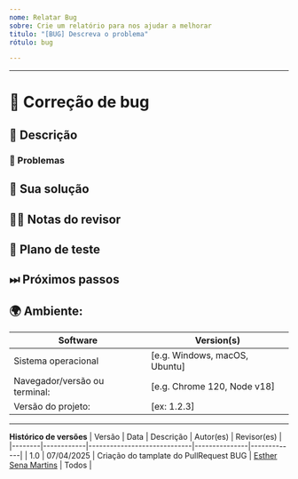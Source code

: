 ```yaml
---
nome: Relatar Bug
sobre: Crie um relatório para nos ajudar a melhorar
titulo: "[BUG] Descreva o problema"
rótulo: bug

---
```

---

<!---
Obrigado por registrar uma solicitação de pull 😄! Antes de enviar, leia o seguinte:

Pesquise problemas semelhantes abertos/fechados e solicitações de pull antes de enviar, pois alguém pode ter enviado a mesma coisa antes!
-->

# 🐛 Correção de bug

## 📖 Descrição

<!---
Forneça algum contexto e uma descrição do bug que está sendo corrigido.
-->

### 🎫 Problemas

<!---
* Liste e vincule os problemas relevantes aqui.
-->

## 💁 Sua solução

<!--- Descreva como você corrigiu o bug -->

## 👩‍💻 Notas do revisor

<!---
Forneça algumas notas para os revisores para ajudá-los a fornecer feedback direcionado.
-->

## 📑 Plano de teste

<!---
Por favor, forneça um resumo dos testes afetados por este trabalho e quaisquer estratégias exclusivas empregadas no teste das correções.
-->

## ⏭ Próximos passos

<!---
Se houver trabalho de acompanhamento relevante para este PR, liste quaisquer problemas existentes ou forneça breves descrições do que você gostaria de fazer a seguir.
-->


## 🌍 Ambiente:

| Software         | Version(s) |
| ---------------- | ---------- |
| Sistema operacional | [e.g. Windows, macOS, Ubuntu]
| Navegador/versão ou terminal:| [e.g. Chrome 120, Node v18]
|Versão do projeto: | [ex: 1.2.3]

------

**Histórico de versões**
| Versão | Data       | Descrição                   | Autor(es)     | Revisor(es) |
|--------|------------|-----------------------------|---------------|-------------|
| 1.0    | 07/04/2025 | Criação do tamplate do PullRequest BUG | [Esther Sena Martins](https://github.com/esmsena) | Todos |
